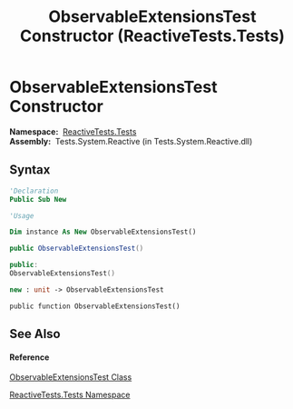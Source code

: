 ﻿---
title: ObservableExtensionsTest Constructor  (ReactiveTests.Tests)
TOCTitle: ObservableExtensionsTest Constructor
ms:assetid: M:ReactiveTests.Tests.ObservableExtensionsTest.#ctor
ms:mtpsurl: https://msdn.microsoft.com/en-us/library/reactivetests.tests.observableextensionstest.observableextensionstest(v=VS.103)
ms:contentKeyID: 36619456
ms.date: 06/28/2011
mtps_version: v=VS.103
f1_keywords:
- ReactiveTests.Tests.ObservableExtensionsTest.#ctor
- ReactiveTests.Tests.ObservableExtensionsTest.ObservableExtensionsTest
dev_langs:
- CSharp
- JScript
- VB
- FSharp
- c++
---

# ObservableExtensionsTest Constructor

**Namespace:**  [ReactiveTests.Tests](hh289046\(v=vs.103\).md)  
**Assembly:**  Tests.System.Reactive (in Tests.System.Reactive.dll)

## Syntax

``` vb
'Declaration
Public Sub New
```

``` vb
'Usage

Dim instance As New ObservableExtensionsTest()
```

``` csharp
public ObservableExtensionsTest()
```

``` c++
public:
ObservableExtensionsTest()
```

``` fsharp
new : unit -> ObservableExtensionsTest
```

``` jscript
public function ObservableExtensionsTest()
```

## See Also

#### Reference

[ObservableExtensionsTest Class](hh303793\(v=vs.103\).md)

[ReactiveTests.Tests Namespace](hh289046\(v=vs.103\).md)

